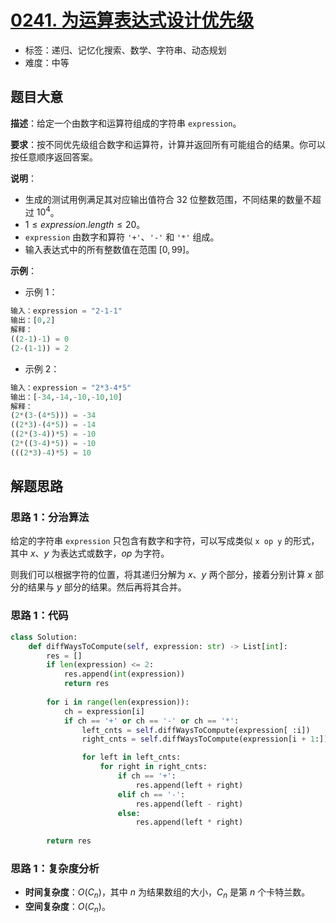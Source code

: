 # [0241. 为运算表达式设计优先级](https://leetcode.cn/problems/different-ways-to-add-parentheses/)

- 标签：递归、记忆化搜索、数学、字符串、动态规划
- 难度：中等

## 题目大意

**描述**：给定一个由数字和运算符组成的字符串 `expression`。

**要求**：按不同优先级组合数字和运算符，计算并返回所有可能组合的结果。你可以按任意顺序返回答案。

**说明**：

- 生成的测试用例满足其对应输出值符合 $32$ 位整数范围，不同结果的数量不超过 $10^4$。
- $1 \le expression.length \le 20$。
- `expression` 由数字和算符 `'+'`、`'-'` 和 `'*'` 组成。
- 输入表达式中的所有整数值在范围 $[0, 99]$。

**示例**：

- 示例 1：

```python
输入：expression = "2-1-1"
输出：[0,2]
解释：
((2-1)-1) = 0 
(2-(1-1)) = 2
```

- 示例 2：

```python
输入：expression = "2*3-4*5"
输出：[-34,-14,-10,-10,10]
解释：
(2*(3-(4*5))) = -34 
((2*3)-(4*5)) = -14 
((2*(3-4))*5) = -10 
(2*((3-4)*5)) = -10 
(((2*3)-4)*5) = 10
```

## 解题思路

### 思路 1：分治算法

给定的字符串 `expression` 只包含有数字和字符，可以写成类似 `x op y` 的形式，其中 $x$、$y$ 为表达式或数字，$op$ 为字符。

则我们可以根据字符的位置，将其递归分解为 $x$、$y$ 两个部分，接着分别计算 $x$ 部分的结果与 $y$ 部分的结果。然后再将其合并。

### 思路 1：代码

```python
class Solution:
    def diffWaysToCompute(self, expression: str) -> List[int]:
        res = []
        if len(expression) <= 2:
            res.append(int(expression))
            return res
        
        for i in range(len(expression)):
            ch = expression[i]
            if ch == '+' or ch == '-' or ch == '*':
                left_cnts = self.diffWaysToCompute(expression[ :i])
                right_cnts = self.diffWaysToCompute(expression[i + 1:])

                for left in left_cnts:
                    for right in right_cnts:
                        if ch == '+':
                            res.append(left + right)
                        elif ch == '-':
                            res.append(left - right)
                        else:
                            res.append(left * right)
        
        return res
```

### 思路 1：复杂度分析

- **时间复杂度**：$O(C_n)$，其中 $n$ 为结果数组的大小，$C_n$ 是第 $n$ 个卡特兰数。
- **空间复杂度**：$O(C_n)$。

